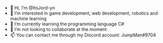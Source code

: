 - 👋 Hi, I’m @ItsJord-yn
- 👀 I’m interested in game development, web development, robotics and machine learning
- 🌱 I’m currently learning the programming language C#
- 💞️ I’m not looking to collaborate at the moment
- 📫 You can contact me through my Discord account: JumpMan#9704

<!---
ItsJord-yn/ItsJord-yn is a ✨ special ✨ repository because its `README.md` (this file) appears on your GitHub profile.
You can click the Preview link to take a look at your changes.
--->
